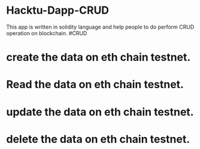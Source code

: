 # Hacktu-Dapp-CRUD

This app is written in solidity language and help people to do perform CRUD operation on blockchain.
#CRUD
# create the data on eth chain testnet.
# Read the data on eth chain testnet.
# update the data on eth chain testnet.
# delete the data on eth chain testnet.
